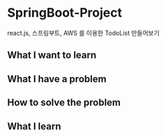# SpringBoot-Project
react.js, 스프링부트, AWS 를 이용한 TodoList 만들어보기
## What I want to learn 
## What I have a problem
## How to solve the problem
## What I learn 
